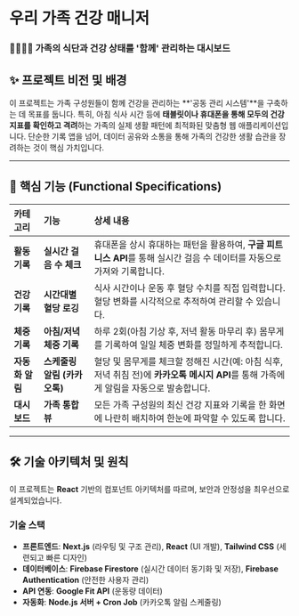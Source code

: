 # 우리 가족 건강 매니저

### 👨‍👩‍👧‍👦 가족의 식단과 건강 상태를 '함께' 관리하는 대시보드

## ✨ 프로젝트 비전 및 배경

이 프로젝트는 가족 구성원들이 함께 건강을 관리하는 **'공동 관리 시스템'**을 구축하는 데 목표를 둡니다. 특히, 아침 식사 시간 등에 **태블릿이나 휴대폰을 통해 모두의 건강 지표를 확인하고 격려**하는 가족의 실제 생활 패턴에 최적화된 맞춤형 웹 애플리케이션입니다. 단순한 기록 앱을 넘어, 데이터 공유와 소통을 통해 가족의 건강한 생활 습관을 장려하는 것이 핵심 가치입니다.

---

## 🚀 핵심 기능 (Functional Specifications)

| 카테고리        | 기능                         | 상세 내용                                                                                                                              |
| :-------------- | :--------------------------- | :------------------------------------------------------------------------------------------------------------------------------------- |
| **활동 기록**   | **실시간 걸음 수 체크**      | 휴대폰을 상시 휴대하는 패턴을 활용하여, **구글 피트니스 API**를 통해 실시간 걸음 수 데이터를 자동으로 가져와 기록합니다.               |
| **건강 기록**   | **시간대별 혈당 로깅**       | 식사 시간이나 운동 후 혈당 수치를 직접 입력합니다. 혈당 변화를 시각적으로 추적하여 관리할 수 있습니다.                                 |
| **체중 기록**   | **아침/저녁 체중 기록**      | 하루 2회(아침 기상 후, 저녁 활동 마무리 후) 몸무게를 기록하여 일일 체중 변화를 정밀하게 추적합니다.                                    |
| **자동화 알림** | **스케줄링 알림 (카카오톡)** | 혈당 및 몸무게를 체크할 정해진 시간(예: 아침 식후, 저녁 취침 전)에 **카카오톡 메시지 API**를 통해 가족에게 알림을 자동으로 발송합니다. |
| **대시보드**    | **가족 통합 뷰**             | 모든 가족 구성원의 최신 건강 지표와 기록을 한 화면에 나란히 배치하여 한눈에 파악할 수 있도록 합니다.                                   |

---

## 🛠️ 기술 아키텍처 및 원칙

이 프로젝트는 **React** 기반의 컴포넌트 아키텍처를 따르며, 보안과 안정성을 최우선으로 설계되었습니다.

### **기술 스택**

- **프론트엔드**: **Next.js** (라우팅 및 구조 관리), **React** (UI 개발), **Tailwind CSS** (세련되고 빠른 디자인)
- **데이터베이스**: **Firebase Firestore** (실시간 데이터 동기화 및 저장), **Firebase Authentication** (안전한 사용자 관리)
- **API 연동**: **Google Fit API** (운동량 데이터)
- **자동화**: **Node.js 서버 + Cron Job** (카카오톡 알림 스케줄링)
